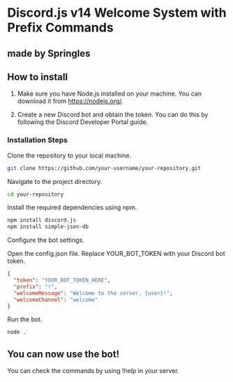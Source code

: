 # Discord.js v14 Welcome System with Prefix Commands

made by Springles
---

## How to install

1. Make sure you have Node.js installed on your machine. You can download it from https://nodejs.org/.

2. Create a new Discord bot and obtain the token. You can do this by following the Discord Developer Portal guide.

### Installation Steps

Clone the repository to your local machine.
```bash
git clone https://github.com/your-username/your-repository.git
```

Navigate to the project directory.
```bash
cd your-repository
```
Install the required dependencies using npm.

```bash
npm install discord.js
npm install simple-json-db
```
Configure the bot settings.

Open the config.json file.
Replace YOUR_BOT_TOKEN with your Discord bot token.

```json
{
  "token": "YOUR_BOT_TOKEN_HERE",
  "prefix": "!",
  "welcomeMessage": "Welcome to the server, {user}!",
  "welcomeChannel": "welcome"
}
```
Run the bot.

```bash
node .
```
You can now use the bot!
---
You can check the commands by using !help in your server.
